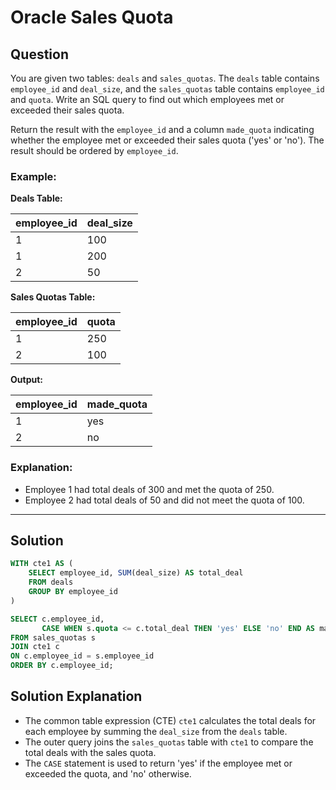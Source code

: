 
# Oracle Sales Quota

## Question

You are given two tables: `deals` and `sales_quotas`. The `deals` table contains `employee_id` and `deal_size`, and the `sales_quotas` table contains `employee_id` and `quota`. Write an SQL query to find out which employees met or exceeded their sales quota.

Return the result with the `employee_id` and a column `made_quota` indicating whether the employee met or exceeded their sales quota ('yes' or 'no'). The result should be ordered by `employee_id`.

### Example:

**Deals Table:**

| employee_id | deal_size |
|-------------|-----------|
| 1           | 100       |
| 1           | 200       |
| 2           | 50        |

**Sales Quotas Table:**

| employee_id | quota |
|-------------|-------|
| 1           | 250   |
| 2           | 100   |

**Output:**

| employee_id | made_quota |
|-------------|------------|
| 1           | yes        |
| 2           | no         |

### Explanation:

- Employee 1 had total deals of 300 and met the quota of 250.
- Employee 2 had total deals of 50 and did not meet the quota of 100.

---

## Solution

```sql
WITH cte1 AS (
    SELECT employee_id, SUM(deal_size) AS total_deal
    FROM deals
    GROUP BY employee_id
)

SELECT c.employee_id, 
       CASE WHEN s.quota <= c.total_deal THEN 'yes' ELSE 'no' END AS made_quota
FROM sales_quotas s  
JOIN cte1 c  
ON c.employee_id = s.employee_id
ORDER BY c.employee_id;
```

## Solution Explanation

- The common table expression (CTE) `cte1` calculates the total deals for each employee by summing the `deal_size` from the `deals` table.
- The outer query joins the `sales_quotas` table with `cte1` to compare the total deals with the sales quota.
- The `CASE` statement is used to return 'yes' if the employee met or exceeded the quota, and 'no' otherwise.
